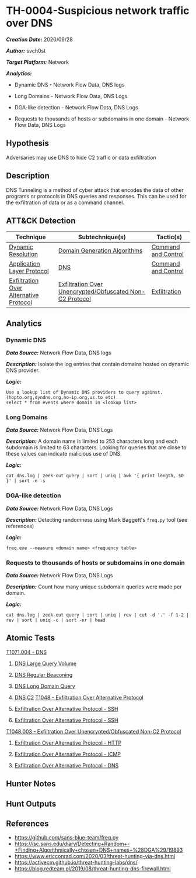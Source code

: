 # TH-0004-Suspicious network traffic over DNS

***Creation Date:*** 2020/06/28

***Author:*** svch0st

***Target Platform:*** Network

***Analytics:***

- Dynamic DNS - Network Flow Data, DNS logs

- Long Domains - Network Flow Data, DNS Logs

- DGA-like detection - Network Flow Data, DNS Logs

- Requests to thousands of hosts or subdomains in one domain - Network Flow Data, DNS Logs

## Hypothesis

Adversaries may use DNS to hide C2 traffic or data exfiltration

## Description

DNS Tunneling is a method of cyber attack that encodes the data of other programs or protocols in DNS queries and responses. This can be used for the exfiltration of data or as a command channel.

## ATT&CK Detection

|Technique|Subtechnique(s)|Tactic(s)|
|---|---|---|
|[Dynamic Resolution](https://attack.mitre.org/techniques/T1568/)|[Domain Generation Algorithms](https://attack.mitre.org/techniques/T1568/002/)|[Command and Control](https://attack.mitre.org/tactics/TA0011/)|
|[Application Layer Protocol](https://attack.mitre.org/techniques/T1071/)|[DNS](https://attack.mitre.org/techniques/T1071/004/)|[Command and Control](https://attack.mitre.org/tactics/TA0011/)|
|[Exfiltration Over Alternative Protocol](https://attack.mitre.org/techniques/T1048/)|[Exfiltration Over Unencrypted/Obfuscated Non-C2 Protocol](https://attack.mitre.org/techniques/T1048/003/)|[Exfiltration](https://attack.mitre.org/tactics/TA0010/)|

## Analytics

### Dynamic DNS

***Data Source:*** Network Flow Data, DNS logs

***Description:*** Isolate the log entries that contain domains hosted on dynamic DNS provider.

***Logic:***
```
Use a lookup list of Dynamic DNS providers to query against. (hopto.org,dyndns.org,no-ip.org,us.to etc)
select * from events where domain in <lookup list>
```
### Long Domains

***Data Source:*** Network Flow Data, DNS Logs

***Description:*** A domain name is limited to 253 characters long and each subdomain is limited to 63 characters. Looking for queries that are close to these values can indicate malicious use of DNS.

***Logic:***
```
cat dns.log | zeek-cut query | sort | uniq | awk '{ print length, $0 }' | sort -n -s
```
### DGA-like detection

***Data Source:*** Network Flow Data, DNS Logs

***Description:*** Detecting randomness using Mark Baggett's `freq.py` tool (see references)

***Logic:***
```
freq.exe --measure <domain name> <frequency table>
```
### Requests to thousands of hosts or subdomains in one domain

***Data Source:*** Network Flow Data, DNS Logs

***Description:*** Count how many unique subdomain queries were made per domain.

***Logic:***
```
cat dns.log | zeek-cut query | sort | uniq | rev | cut -d '.' -f 1-2 | rev | sort | uniq -c | sort -nr | head
```

## Atomic Tests


[T1071.004 - DNS](https://github.com/redcanaryco/atomic-red-team/blob/master/atomics/T1071.004/T1071.004.md/)

1. [DNS Large Query Volume](https://github.com/redcanaryco/atomic-red-team/blob/master/atomics/T1071.004/T1071.004.md/#atomic-test-1---dns-large-query-volume)

2. [DNS Regular Beaconing](https://github.com/redcanaryco/atomic-red-team/blob/master/atomics/T1071.004/T1071.004.md/#atomic-test-2---dns-regular-beaconing)

3. [DNS Long Domain Query](https://github.com/redcanaryco/atomic-red-team/blob/master/atomics/T1071.004/T1071.004.md/#atomic-test-3---dns-long-domain-query)

4. [DNS C2](https://github.com/redcanaryco/atomic-red-team/blob/master/atomics/T1071.004/T1071.004.md/#atomic-test-4---dns-c2)
[T1048 - Exfiltration Over Alternative Protocol](https://github.com/redcanaryco/atomic-red-team/blob/master/atomics/T1048/T1048.md/)

1. [Exfiltration Over Alternative Protocol - SSH](https://github.com/redcanaryco/atomic-red-team/blob/master/atomics/T1048/T1048.md/#atomic-test-1---exfiltration-over-alternative-protocol---ssh)
2. [Exfiltration Over Alternative Protocol - SSH](https://github.com/redcanaryco/atomic-red-team/blob/master/atomics/T1048/T1048.md/#atomic-test-2---exfiltration-over-alternative-protocol---ssh)

[T1048.003 - Exfiltration Over Unencrypted/Obfuscated Non-C2 Protocol](https://github.com/redcanaryco/atomic-red-team/blob/master/atomics/T1048.003/T1048.003.md/)

1. [Exfiltration Over Alternative Protocol - HTTP](https://github.com/redcanaryco/atomic-red-team/blob/master/atomics/T1048.003/T1048.003.md/#atomic-test-1---exfiltration-over-alternative-protocol---http)

2. [Exfiltration Over Alternative Protocol - ICMP](https://github.com/redcanaryco/atomic-red-team/blob/master/atomics/T1048.003/T1048.003.md/#atomic-test-2---exfiltration-over-alternative-protocol---icmp)

3. [Exfiltration Over Alternative Protocol - DNS](https://github.com/redcanaryco/atomic-red-team/blob/master/atomics/T1048.003/T1048.003.md/#atomic-test-3---exfiltration-over-alternative-protocol---dns)

## Hunter Notes



## Hunt Outputs



## References

- https://github.com/sans-blue-team/freq.py
- https://isc.sans.edu/diary/Detecting+Random+-+Finding+Algorithmically+chosen+DNS+names+%28DGA%29/19893
- https://www.ericconrad.com/2020/03/threat-hunting-via-dns.html
- https://activecm.github.io/threat-hunting-labs/dns/
- https://blog.redteam.pl/2019/08/threat-hunting-dns-firewall.html